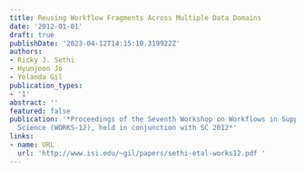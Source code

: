 ```yaml
---
title: Reusing Workflow Fragments Across Multiple Data Domains
date: '2012-01-01'
draft: true
publishDate: '2023-04-12T14:15:10.319922Z'
authors:
- Ricky J. Sethi
- Hyunjoon Jo
- Yolanda Gil
publication_types:
- '1'
abstract: ''
featured: false
publication: '*Proceedings of the Seventh Workshop on Workflows in Support of Large-Scale
  Science (WORKS-12), held in conjunction with SC 2012*'
links:
- name: URL
  url: 'http://www.isi.edu/~gil/papers/sethi-etal-works12.pdf '
---
```


